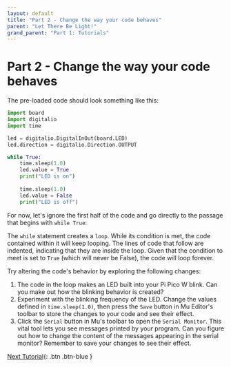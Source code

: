 ```yaml
---
layout: default
title: "Part 2 - Change the way your code behaves"
parent: "Let There Be Light!"
grand_parent: "Part 1: Tutorials"
---
```


# Part 2 - Change the way your code behaves

The pre-loaded code should look something like this:

```python
import board
import digitalio
import time 

led = digitalio.DigitalInOut(board.LED)
led.direction = digitalio.Direction.OUTPUT

while True:
    time.sleep(1.0)
    led.value = True
    print("LED is on")
    
    time.sleep(1.0)
    led.value = False
    print("LED is off")
```

For now, let's ignore the first half of the code and go directly to the passage that begins with `while True`:

The `while` statement creates a `loop`. While its condition is met, the code contained within it will keep looping. The lines of code that follow are indented, indicating that they are inside the loop. Given that the condition to meet is set to `True` (which will never be False), the code will loop forever.

Try altering the code's behavior by exploring the following changes:

1. The code in the loop makes an LED built into your Pi Pico W blink. Can you make out how the blinking behavior is created?
2. Experiment with the blinking frequency of the LED. Change the values defined in `time.sleep(1.0)`, then press the `Save` button in Mu Editor's toolbar to store the changes to your code and see their effect.
3. Click the `Serial` button in Mu's toolbar to open the `Serial Monitor`. This vital tool lets you see messages printed by your program. Can you figure out how to change the content of the messages appearing in the serial monitor? Remember to save your changes to see their effect.

[Next Tutorial](../adding-inputs-and-outputs/){: .btn .btn-blue }
